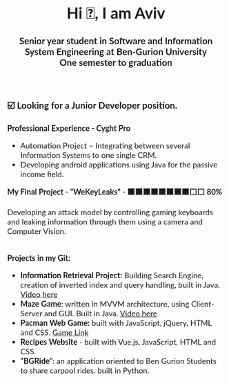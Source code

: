 <div style="text-align: center; font-size:18px;">
	<div style="display: inline-block; text-align: left; color:#1d1d1d; font-family: 'Lato', sans-serif;">
		<h1 align="center" style="color:#1d1d1d; font-family: 'Lato', sans-serif ;">Hi 👋, I am Aviv</h1>
		<h3 align="center" style="color:#1d1d1d; font-family: 'Lato', sans-serif;">Senior year student in Software and Information System Engineering at Ben-Gurion University<br>One semester to graduation</h3>
		<br>
		<p>
		<h3 style="color:#1d1d1d; font-family: 'Lato', sans-serif;">☑️ Looking for a Junior Developer position.</h3>
		</p>
		<p  align="left">
		<b>Professional Experience - Cyght Pro</b><br>
			<ul align="left">
			  <li>Automation Project – Integrating between several Information Systems to one single CRM.</li>
			  <li>Developing android applications using Java for the passive income field. </li>
			</ul>  
		</p>
		<p><b>My Final Project - "WeKeyLeaks" - ⬛⬛⬛⬛⬛⬛⬛⬛⬜⬜ 80%</b></p>
		Developing an attack model by controlling gaming keyboards<br>
		and leaking information through them using a camera and Computer Vision.<br><br>
		<p><b>Projects in my Git:</b></p>
		<ul>
		  <li><b>Information Retrieval Project:</b> Building Search Engine, creation of inverted index and query handling, built in Java. <a href="https://drive.google.com/file/d/1zS6FP6hRZWQKJBIoIaOuO02wiqSd7kgl/view?usp=sharing">Video here</a></li>
		  <li><b>Maze Game</b>: written in MVVM architecture, using Client-Server and GUI. Built in Java. <a href="https://drive.google.com/file/d/1sCidQKbumDrTAHCrSryWoE3_S7fKPLri/view?usp=sharing">Video here</a></li>
		  <li><b>Pacman Web Game:</b> built with JavaScript, jQuery, HTML and CSS. <a href="https://avivamsellem.github.io/PacmanGame/">Game Link</a></li>
		  <li><b>Recipes Website</b> - built with Vue.js, JavaScript, HTML and CSS.</li>
		  <li><b>"BGRide"</b>: an application oriented to Ben Gurion Students to share carpool rides. built in Python.</li>
		</ul>  
	</div>
</div>	
